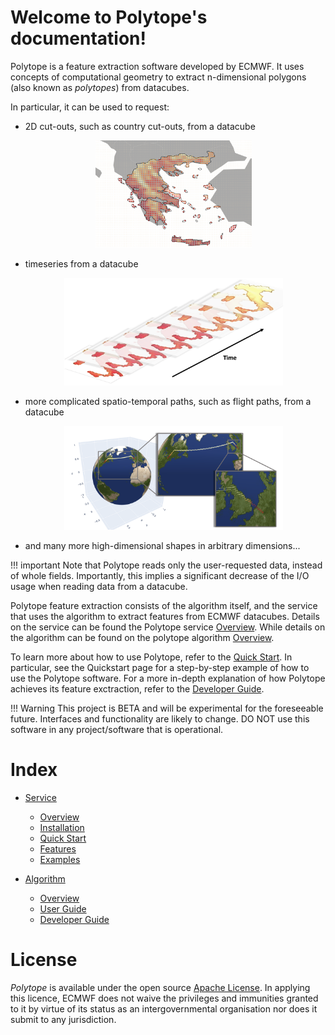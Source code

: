# Welcome to Polytope's documentation!

Polytope is a feature extraction software developed by ECMWF. 
It uses concepts of computational geometry to extract n-dimensional polygons (also known as *polytopes*) from datacubes. 

In particular, it can be used to request:

- 2D cut-outs, such as country cut-outs, from a datacube
    <div style="text-align:center">
    <p style="float: middle; margin: 0 5px 0 0px;">
        <img src="./images/greece.png" alt="Greece cut-out" width="250"/>
    </p>
    </div>

- timeseries from a datacube
    <div style="text-align:center">
    <p style="float: middle; margin: 0 5px 0 0px;">
        <img src="./images/timeseries.png" alt="Timeseries" width="350"/>
    </p>
    </div>

- more complicated spatio-temporal paths, such as flight paths, from a datacube
    <div style="text-align:center">
    <p style="float: middle; margin: 0 5px 0 0px;">
        <img src="./images/flight_path.png" alt="Flight path" width="350"/>
    </p>
    </div>

- and many more high-dimensional shapes in arbitrary dimensions...

<!-- <div style="text-align:center">
<div class="note", style="border: 1px solid black">
Note that Polytope reads only the user-requested data, instead of whole fields. Importantly, this implies a significant decrease of the I/O usage when reading data from a datacube.
</div>
</div> -->

!!! important
    Note that Polytope reads only the user-requested data, instead of whole fields. Importantly, this implies a significant decrease of the I/O usage when reading data from a datacube.

Polytope feature extraction consists of the algorithm itself, and the service that uses the algorithm to extract features from ECMWF datacubes. Details on the service can be found the Polytope service <a href="./Service/Overview/Overview">Overview</a>. While details on the algorithm can be found on the polytope algorithm <a href="./Algorithm/Overview/Overview">Overview</a>.

To learn more about how to use Polytope, refer to the <a href="./Service/Quick_Start/Overview">Quick Start</a>. In particular, see the Quickstart page for a step-by-step example of how to use the Polytope software.
For a more in-depth explanation of how Polytope achieves its feature exctraction, refer to the <a href="./Algorithm/Developer_Guide/Overview">Developer Guide</a>.

!!! Warning
    This project is BETA and will be experimental for the foreseeable future. Interfaces and functionality are likely to change. DO NOT use this software in any project/software that is operational.

# Index

- <a href="./Service/">Service</a>
  - <a href="./Service/Overview">Overview</a>
  - <a href="./Service/Installation">Installation</a>
  - <a href="./Service/Quick_Start">Quick Start</a>
  - <a href="./Service/Features/feature">Features</a>
  - <a href="./Service/Examples">Examples</a>

- <a href="./Algorithm/Overview/Overview">Algorithm</a>
  - <a href="./Algorithm/Overview/Overview">Overview</a>
  - <a href="./Algorithm/User_Guide/Getting_started">User Guide</a>
  - <a href="./Algorithm/Developer_Guide/Overview">Developer Guide</a>

    
# License

*Polytope* is available under the open source [Apache License](http://www.apache.org/licenses/LICENSE-2.0).
 In applying this licence, ECMWF does not waive the privileges and immunities granted to it by virtue of its status as an intergovernmental organisation nor does it submit to any jurisdiction.




